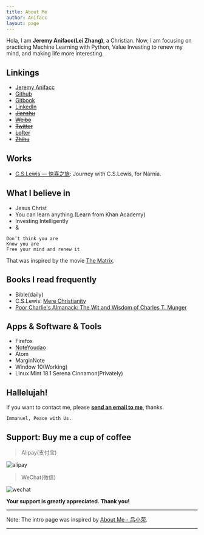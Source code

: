 ```yaml
---
title: About Me
author: Anifacc
layout: page
---
```


Hola, I am __Jeremy Anifacc(Lei Zhang)__, a Christian. Now, I am focusing on practicing Machine Learning with Python, Value Investing to renew my mind, and making life more interesting.

## Linkings

- [Jeremy Anifacc][1]
- [Github][2]
- [Gitbook][3]
- [LinkedIn][9]
- [~~Jianshu~~][4]
- [~~Weibo~~][5]
- [~~Twitter~~][6]
- [~~Lofter~~][7]
- [~~Zhihu~~][8]

## Works

- [C.S.Lewis — 惊喜之旅](http://www.cslewis.site/): Journey with C.S.Lewis, for Narnia.

## What I believe in

- Jesus Christ
- You can learn anything.(Learn from Khan Academy)
- Investing Intelligently
- &

```
Don’t think you are
Know you are
Free your mind and renew it
```

That was inspired by the movie [The Matrix](https://en.wikipedia.org/wiki/The_Matrix).

## Books I read frequently

- Bible(daily)
- C.S.Lewis: [Mere Christianity](https://en.wikipedia.org/wiki/Mere_Christianity#The_Case_for_Christianity_.28Broadcast_Talks_in_UK.29)
- [Poor Charlie's Almanack: The Wit and Wisdom of Charles T. Munger](https://book.douban.com/subject/10485011/)

## Apps & Software & Tools

- Firefox
- [NoteYoudao](http://note.youdao.com/)
- Atom
- MarginNote
- Window 10(Working)
- Linux Mint 18.1 Serena Cinnamon(Privately)

## Hallelujah!

If you want to contact me, please __[send an email to me][10]__, thanks.

	Immanuel, Peace with Us.

## Support: Buy me a cup of coffee

> Alipay(支付宝)

![alipay](https://dn-jeremiahzhang.qbox.me/image/pay/alipay.JPG)

> WeChat(微信)

![wechat](https://dn-jeremiahzhang.qbox.me/image/pay/wechatpay.JPG)

**Your support is greatly appreciated. Thank you!**

---

Note: The intro page was inspired by [About Me - 吕小荣](http://mednoter.com/about.html).

---

[1]:	http://jeremiahzhang.github.io/
[2]:	https://github.com/JeremiahZhang
[3]:	https://www.gitbook.com/@jeremiahzhang
[4]:	http://www.jianshu.com/u/e5fdf29b3150
[5]:	http://weibo.com/ZhangXiaowoStef
[6]:	https://twitter.com/Jeremy_Anifacc
[7]:  http://anifacc.lofter.com/
[8]:  https://www.zhihu.com/people/TolifAnifacc
[9]:  https://www.linkedin.com/in/lei-zhang-169039ab/
[10]: mailto:zhangleisuda@gmail.com
